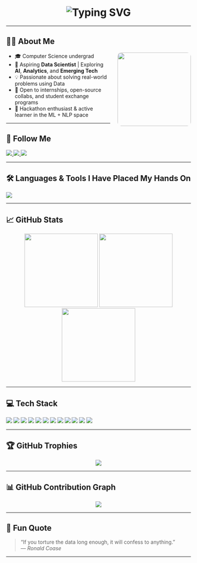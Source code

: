 <h1 align="center">
  <img src="https://readme-typing-svg.demolab.com/?font=Fira+Code&size=36&pause=1000&center=true&width=500&lines=HI+IT'S+PAYAL" alt="Typing SVG" />
</h1>

---

## 🙋‍♀️ About Me
<img src="https://github.com/PAYALPJENA/PAYALPJENA/blob/main/payal-profile.jpeg?raw=true" width="200" align="right" style="border-radius: 10px; margin-left: 20px;" />

- 🎓 Computer Science undergrad  
- 🎯 Aspiring **Data Scientist** | Exploring **AI**, **Analytics**, and **Emerging Tech**  
- 💡 Passionate about solving real-world problems using Data  
- 🤝 Open to internships, open-source collabs, and student exchange programs  
- 🧠 Hackathon enthusiast & active learner in the ML + NLP space  

---

## 🔗 Follow Me

<p align="left">
  <a href="https://www.linkedin.com/in/payalpriyadarshinijena" target="_blank">
    <img src="https://img.shields.io/badge/LinkedIn-0A66C2?style=for-the-badge&logo=linkedin&logoColor=white" />
  </a>
  <a href="https://github.com/PAYALPJENA" target="_blank">
    <img src="https://img.shields.io/badge/GitHub-333?style=for-the-badge&logo=github&logoColor=white" />
  </a>
  <a href="https://instagram.com/_payalpjena" target="_blank">
    <img src="https://img.shields.io/badge/Instagram-E4405F?style=for-the-badge&logo=instagram&logoColor=white" />
  </a>
</p>

---

## 🛠️ Languages & Tools I Have Placed My Hands On

<p align="left">
  <img src="https://skillicons.dev/icons?i=py,c,cpp,html,css,js,java,react,git,github,vscode,figma,mysql,firebase,mongodb,powershell,linux" />
</p>

---

## 📈 GitHub Stats

<p align="center">
  <img src="https://github-readme-stats.vercel.app/api?username=PAYALPJENA&show_icons=true&theme=tokyonight" height="200" />
  <img src="https://github-readme-streak-stats.herokuapp.com/?user=PAYALPJENA&theme=tokyonight" height="200" />
  <img src="https://github-readme-stats.vercel.app/api/top-langs/?username=PAYALPJENA&layout=compact&theme=tokyonight" height="200"/>
</p>

---

## 💻 Tech Stack

<p align="left">
  <img src="https://img.shields.io/badge/-Python-3776AB?style=for-the-badge&logo=python&logoColor=white" />
  <img src="https://img.shields.io/badge/-C-A8B9CC?style=for-the-badge&logo=c&logoColor=white" />
  <img src="https://img.shields.io/badge/-C++-00599C?style=for-the-badge&logo=c%2B%2B&logoColor=white" />
  <img src="https://img.shields.io/badge/-HTML5-E34F26?style=for-the-badge&logo=html5&logoColor=white" />
  <img src="https://img.shields.io/badge/-CSS3-1572B6?style=for-the-badge&logo=css3&logoColor=white" />
  <img src="https://img.shields.io/badge/-JavaScript-F7DF1E?style=for-the-badge&logo=javascript&logoColor=black" />
  <img src="https://img.shields.io/badge/-MySQL-4479A1?style=for-the-badge&logo=mysql&logoColor=white" />
  <img src="https://img.shields.io/badge/-Firebase-FFCA28?style=for-the-badge&logo=firebase&logoColor=black" />
  <img src="https://img.shields.io/badge/-MongoDB-47A248?style=for-the-badge&logo=mongodb&logoColor=white" />
  <img src="https://img.shields.io/badge/-Streamlit-FF4B4B?style=for-the-badge&logo=streamlit&logoColor=white" />
  <img src="https://img.shields.io/badge/-PowerBI-F2C811?style=for-the-badge&logo=powerbi&logoColor=black" />
  <img src="https://img.shields.io/badge/-VSCode-007ACC?style=for-the-badge&logo=visual-studio-code&logoColor=white" />
</p>

---

## 🏆 GitHub Trophies

<p align="center">
  <img src="https://github-profile-trophy.vercel.app/?username=PAYALPJENA&theme=darkhub&margin-w=10&row=2&column=3" />
</p>

---

## 📊 GitHub Contribution Graph

<p align="center">
  <img src="https://github-readme-activity-graph.vercel.app/graph?username=PAYALPJENA&theme=react-dark&area=true" />
</p>

---

## 🌈 Fun Quote

> “If you torture the data long enough, it will confess to anything.”  
> — *Ronald Coase*

---

